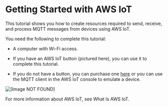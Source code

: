 # Getting Started with AWS IoT<a name="iot-gs"></a>

This tutorial shows you how to create resources required to send, receive, and process MQTT messages from devices using AWS IoT\. 

You need the following to complete this tutorial:

+ A computer with Wi\-Fi access\.

+ If you have an AWS IoT button \(pictured here\), you can use it to complete this tutorial\.

+ If you do not have a button, you can purchase one [here](https://www.amazon.com/All-New-AWS-IoT-Button-Generation/dp/B01KW6YCIM/ref=dp_ob_title_def) or you can use the MQTT client in the AWS IoT console to emulate a device\.

![\[Image NOT FOUND\]](http://alpha-docs-aws.amazon.com/iot/latest/developerguide/images/iot-button.png)

For more information about AWS IoT, see What Is AWS IoT\.